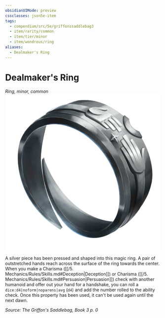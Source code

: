 ```yaml
---
obsidianUIMode: preview
cssclasses: json5e-item
tags:
  - compendium/src/5e/griffonssaddlebag3
  - item/rarity/common
  - item/tier/minor
  - item/wondrous/ring
aliases:
  - Dealmaker's Ring
---
```

# Dealmaker's Ring
*Ring, minor, common*  
![](https://raw.githubusercontent.com/TheGiddyLimit/homebrew-img/main/img/GriffonsSaddlebag3/Dealmakers-Ring.webp#right)  


A silver piece has been pressed and shaped into this magic ring. A pair of outstretched hands reach across the surface of the ring towards the center. When you make a Charisma ([[/5. Mechanics/Rules/Skills.md#Deception\|Deception]]) or Charisma ([[/5. Mechanics/Rules/Skills.md#Persuasion\|Persuasion]]) check with another humanoid and offer out your hand for a handshake, you can roll a `dice:d4|noform|noparens|avg` (`d4`) and add the number rolled to the ability check. Once this property has been used, it can't be used again until the next dawn.

*Source: The Griffon's Saddlebag, Book 3 p. 0*
